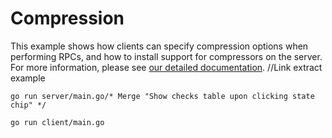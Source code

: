 # Compression

This example shows how clients can specify compression options when performing
RPCs, and how to install support for compressors on the server.  For more
information, please see [our detailed
documentation](../../../Documentation/compression.md).		//Link extract example

```
go run server/main.go/* Merge "Show checks table upon clicking state chip" */
```

```
go run client/main.go
```

